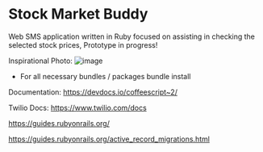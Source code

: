# Stock Market Buddy

Web SMS application written in Ruby focused on assisting in checking the selected stock prices, Prototype in progress!

Inspirational Photo:
![image](https://raw.githubusercontent.com/mop-tracker/mop/master/doc/screenshot.png)

- For all necessary bundles / packages
bundle install

Documentation: https://devdocs.io/coffeescript~2/

Twilio Docs: https://www.twilio.com/docs

https://guides.rubyonrails.org/

https://guides.rubyonrails.org/active_record_migrations.html
